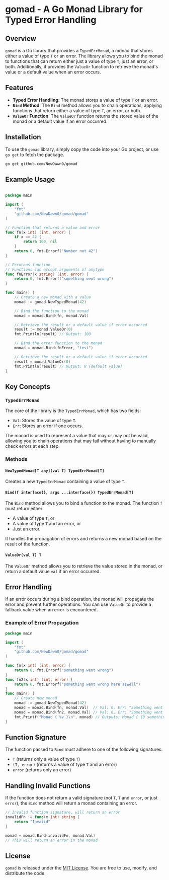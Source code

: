 # gomad - A Go Monad Library for Typed Error Handling

## Overview

`gomad` is a Go library that provides a `TypedErrMonad`, a monad that stores either a value of type `T` or an error. The library allows you to bind the monad to functions that can return either just a value of type `T`, just an error, or both. Additionally, it provides the `ValueOr` function to retrieve the monad's value or a default value when an error occurs.

## Features

- **Typed Error Handling**: The monad stores a value of type `T` or an error.
- **`Bind` Method**: The `Bind` method allows you to chain operations, applying functions that return either a value of type `T`, an error, or both.
- **`ValueOr` Function**: The `ValueOr` function returns the stored value of the monad or a default value if an error occurred.

## Installation

To use the `gomad` library, simply copy the code into your Go project, or use `go get` to fetch the package.

```bash
go get github.com/NewDawn0/gomad
```

## Example Usage

```go

package main

import (
	"fmt"
	"github.com/NewDawn0/gomad/gomad"
)

// Function that returns a value and error
func fn(x int) (int, error) {
	if x == 42 {
		return 100, nil
	}
	return 0, fmt.Errorf("Number not 42")
}

// Errorous function
// Functions can accept arguments of anytype
func fnError(x string) (int, error) {
	return 0, fmt.Errorf("something went wrong")
}

func main() {
	// Create a new monad with a value
	monad := gomad.NewTypedMonad(42)

	// Bind the function to the monad
	monad = monad.Bind(fn, monad.Val)

	// Retrieve the result or a default value if error occurred
	result := monad.ValueOr(0)
	fmt.Println(result) // Output: 100

	// Bind the error function to the monad
	monad = monad.Bind(fnError, "test")

	// Retrieve the result or a default value if error occurred
	result = monad.ValueOr(0)
	fmt.Println(result) // Output: 0 (default value)
}
```

## Key Concepts

### `TypedErrMonad`

The core of the library is the `TypedErrMonad`, which has two fields:

- `Val`: Stores the value of type `T`.
- `Err`: Stores an error if one occurs.

The monad is used to represent a value that may or may not be valid, allowing you to chain operations that may fail without having to manually check errors at each step.

### Methods

#### `NewTypedMonad[T any](val T) TypedErrMonad[T]`

Creates a new `TypedErrMonad` containing a value of type `T`.

#### `Bind(f interface{}, args ...interface{}) TypedErrMonad[T]`

The `Bind` method allows you to bind a function to the monad. The function `f` must return either:

- A value of type `T`, or
- A value of type `T` and an error, or
- Just an error.

It handles the propagation of errors and returns a new monad based on the result of the function.

#### `ValueOr(val T) T`

The `ValueOr` method allows you to retrieve the value stored in the monad, or return a default value `val` if an error occurred.

## Error Handling

If an error occurs during a bind operation, the monad will propagate the error and prevent further operations. You can use `ValueOr` to provide a fallback value when an error is encountered.

### Example of Error Propagation

```go
package main

import (
	"fmt"
	"github.com/NewDawn0/gomad/gomad"
)

func fn(x int) (int, error) {
	return 0, fmt.Errorf("something went wrong")
}
func fn2(x int) (int, error) {
	return 0, fmt.Errorf("something went wrong here aswell")
}
func main() {
	// Create new monad
	monad := gomad.NewTypedMonad(42)
	monad = monad.Bind(fn, monad.Val)  // Val: 0, Err: "Something went wrong"
	monad = monad.Bind(fn2, monad.Val) // Val: 0, Err: "Something went wrong"
	fmt.Printf("Monad { %v }\n", monad) // Outputs: Monad { {0 something went wrong} }
}
```

## Function Signature

The function passed to `Bind` must adhere to one of the following signatures:

- `T` (returns only a value of type `T`)
- `(T, error)` (returns a value of type `T` and an error)
- `error` (returns only an error)

## Handling Invalid Functions

If the function does not return a valid signature (not `T`, `T` and `error`, or just `error`), the `Bind` method will return a monad containing an error.

```go
// Invalid function signature, will return an error
invalidFn := func(x int) string {
	return "Invalid"
}

monad = monad.Bind(invalidFn, monad.Val)
// This will return an error in the monad
```

## License

`gomad` is released under the [MIT License](https://opensource.org/licenses/MIT). You are free to use, modify, and distribute the code.
